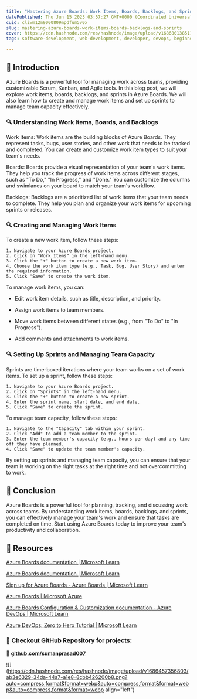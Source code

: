 ```yaml
---
title: "Mastering Azure Boards: Work Items, Boards, Backlogs, and Sprints"
datePublished: Thu Jun 15 2023 03:57:27 GMT+0000 (Coordinated Universal Time)
cuid: cliwm12m9000809mpdfum5v0x
slug: mastering-azure-boards-work-items-boards-backlogs-and-sprints
cover: https://cdn.hashnode.com/res/hashnode/image/upload/v1686801385112/a2df1df2-cadd-4b33-b080-6d6ffc4b5236.png
tags: software-development, web-development, developer, devops, beginners

---
```


## **📍** Introduction

Azure Boards is a powerful tool for managing work across teams, providing customizable Scrum, Kanban, and Agile tools. In this blog post, we will explore work items, boards, backlogs, and sprints in Azure Boards. We will also learn how to create and manage work items and set up sprints to manage team capacity effectively.

### **🔍** Understanding Work Items, Boards, and Backlogs

Work Items: Work items are the building blocks of Azure Boards. They represent tasks, bugs, user stories, and other work that needs to be tracked and completed. You can create and customize work item types to suit your team's needs.

Boards: Boards provide a visual representation of your team's work items. They help you track the progress of work items across different stages, such as "To Do," "In Progress," and "Done." You can customize the columns and swimlanes on your board to match your team's workflow.

Backlogs: Backlogs are a prioritized list of work items that your team needs to complete. They help you plan and organize your work items for upcoming sprints or releases.

### **🔍** Creating and Managing Work Items

To create a new work item, follow these steps:

```plaintext
1. Navigate to your Azure Boards project.
2. Click on "Work Items" in the left-hand menu.
3. Click the "+" button to create a new work item.
4. Choose the work item type (e.g., Task, Bug, User Story) and enter the required information.
5. Click "Save" to create the work item.
```

To manage work items, you can:

* Edit work item details, such as title, description, and priority.
    
* Assign work items to team members.
    
* Move work items between different states (e.g., from "To Do" to "In Progress").
    
* Add comments and attachments to work items.
    

### **🔍** Setting Up Sprints and Managing Team Capacity

Sprints are time-boxed iterations where your team works on a set of work items. To set up a sprint, follow these steps:

```plaintext
1. Navigate to your Azure Boards project.
2. Click on "Sprints" in the left-hand menu.
3. Click the "+" button to create a new sprint.
4. Enter the sprint name, start date, and end date.
5. Click "Save" to create the sprint.
```

To manage team capacity, follow these steps:

```plaintext
1. Navigate to the "Capacity" tab within your sprint.
2. Click "Add" to add a team member to the sprint.
3. Enter the team member's capacity (e.g., hours per day) and any time off they have planned.
4. Click "Save" to update the team member's capacity.
```

By setting up sprints and managing team capacity, you can ensure that your team is working on the right tasks at the right time and not overcommitting to work.

## **📍** Conclusion

Azure Boards is a powerful tool for planning, tracking, and discussing work across teams. By understanding work items, boards, backlogs, and sprints, you can effectively manage your team's work and ensure that tasks are completed on time. Start using Azure Boards today to improve your team's productivity and collaboration.

## **📍** Resources

[Azure Boards documentation | Microsoft Learn](https://learn.microsoft.com/en-us/azure/devops/boards/)

[Azure Boards documentation | Microsoft Learn](https://learn.microsoft.com/bs-latn-ba/azure/devops/boards/?view=azure-devops)

[Sign up for Azure Boards - Azure Boards | Microsoft Learn](https://learn.microsoft.com/en-us/azure/devops/boards/get-started/sign-up-invite-teammates)

[Azure Boards | Microsoft Azure](https://azure.microsoft.com/en-us/products/devops/boards)

[Azure Boards Configuration & Customization documentation - Azure DevOps | Microsoft Learn](https://learn.microsoft.com/en-us/azure/devops/reference/)

[Azure DevOps: Zero to Hero Tutorial | Microsoft Learn](https://learn.microsoft.com/en-us/shows/devops-lab/azure-devops-zero-to-hero-tutorial)

### **🔹 Checkout GitHub Repository for projects:**

**🔗** [**github.com/sumanprasad007**](http://github.com/sumanprasad007)

![](https://cdn.hashnode.com/res/hashnode/image/upload/v1686457356803/ab3e6329-34da-44a7-a1e8-8cbb426200b8.png?auto=compress,format&format=webp&auto=compress,format&format=webp&auto=compress,format&format=webp align="left")